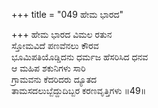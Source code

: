 +++
title = "049 ಹೇಮ ಭಾರದ"

+++
ಹೇಮ ಭಾರದ ವಿಮಲ ರತುನ  
ಸ್ತೋಮವಿದೆ ಪಣವೆನಲು ಕೌರವ  
ಭೂಮಿಪತಿಯೊಡ್ಡಿದನು ಧರ್ಮಜ ಹೆಸರಿಸಿದ ಧನವ  
ಆ ಮಹಿಪ ಶಕುನಿಗಳು ಸಾರಿ  
ಗ್ರಾಮವನು ಕೆದರಿದರು ದ್ಯೂತದ  
ತಾಮಸದಲುಬ್ಬೆದ್ದುದಿಬ್ಬರ ಕರಣವೃತ್ತಿಗಳು    ॥49॥